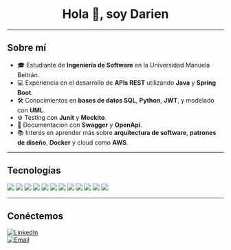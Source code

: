 <h1 align="center">Hola 👋, soy Darien</h1>

---

## Sobre mí  

- 🎓 Estudiante de **Ingeniería de Software** en la Universidad Manuela Beltrán.  
- 💻 Experiencia en el desarrollo de **APIs REST** utilizando **Java** y **Spring Boot**.  
- 🛠️ Conocimientos en **bases de datos SQL**, **Python**, **JWT**, y modelado con **UML**.
- ⚙️ Testing con **Junit** y **Mockito**.
- 📃 Documentacion con **Swagger** y **OpenApi**.
- 📚 Interés en aprender más sobre **arquitectura de software**, **patrones de diseño**, **Docker** y cloud como **AWS**.  

---

## Tecnologías  

<p align="left">
  <a href="#"><img src="https://img.shields.io/badge/Java-ED8B00?style=flat-square&logo=openjdk&logoColor=white"/></a>
  <a href="#"><img src="https://img.shields.io/badge/Spring_Boot-6DB33F?style=flat-square&logo=springboot&logoColor=white"/></a>
  <a href="#"><img src="https://img.shields.io/badge/SQL-025E8C?style=flat-square&logo=postgresql&logoColor=white"/></a>
  <a href="#"><img src="https://img.shields.io/badge/Python-3776AB?style=flat-square&logo=python&logoColor=white"/></a>
  <a href="#"><img src="https://img.shields.io/badge/JWT-000000?style=flat-square&logo=jsonwebtokens&logoColor=white"/></a>
  <a href="#"><img src="https://img.shields.io/badge/UML-008080?style=flat-square&logo=uml&logoColor=white"/></a>
  <a href="#"><img src="https://img.shields.io/badge/Git-F05032?style=flat-square&logo=git&logoColor=white"/></a>
  <a href="#"><img src="https://img.shields.io/badge/GitHub-181717?style=flat-square&logo=github&logoColor=white"/></a>
  <a href="#"><img src="https://img.shields.io/badge/Insomnia-4000BF?style=flat-square&logo=insomnia&logoColor=white"/></a>
  <a href="#"><img src="https://img.shields.io/badge/IntelliJ_IDEA-000000?style=flat-square&logo=intellijidea&logoColor=white"/></a>
  <a href="#"><img src="https://img.shields.io/badge/VS_Code-007ACC?style=flat-square&logo=visualstudiocode&logoColor=white"/></a>
  <a href="#"><img src="https://img.shields.io/badge/Windows-0078D6?style=flat-square&logo=windows&logoColor=white"/></a>
</p>

---

## Conéctemos  

[![LinkedIn](https://img.shields.io/badge/www.linkedin.com%2Fin%2Fdarien-tejedor?style=flat-square&logo=logmein&logoColor=white&label=LinkedIn&labelColor=blue&color=white)](https://www.linkedin.com/in/darien-tejedor)  
[![Email](https://img.shields.io/badge/2005darien%40gmail.com-white?style=flat-square&logo=gmail&logoColor=white&label=Email&labelColor=red)](mailto:2005darien@gmail.com)

